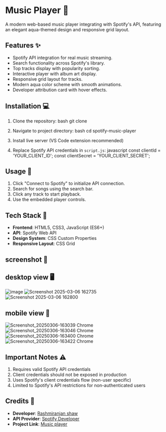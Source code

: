 # Music Player 🎵

A modern web-based music player integrating with Spotify's API, featuring an elegant aqua-themed design and responsive grid layout.

## Features ✨
- Spotify API integration for real music streaming.
- Search functionality across Spotify's library.
- Top tracks display with popularity sorting.
- Interactive player with album art display.
- Responsive grid layout for tracks.
- Modern aqua color scheme with smooth animations.
- Developer attribution card with hover effects.

## Installation 💻
1. Clone the repository:
bash
git clone 


2. Navigate to project directory:
bash
cd spotify-music-player


3. Install live server (VS Code extension recommended)

4. Replace Spotify API credentials in `script.js`:
javascript
const clientId = 'YOUR_CLIENT_ID';
const clientSecret = 'YOUR_CLIENT_SECRET';


## Usage 🚀
1. Click "Connect to Spotify" to initialize API connection.
2. Search for songs using the search bar.
3. Click any track to start playback.
4. Use the embedded player controls.

## Tech Stack 🔧
- **Frontend**: HTML5, CSS3, JavaScript (ES6+)
- **API**: Spotify Web API
- **Design System**: CSS Custom Properties
- **Responsive Layout**: CSS Grid


## screenshot 📸 
 ## desktop view 🖥
![image](https://github.com/user-attachments/assets/d6faafb5-c6e2-47dd-8363-898b4f69d370)
![Screenshot 2025-03-06 162735](https://github.com/user-attachments/assets/8e911a39-bf43-4869-b868-be78c3f00a78)
![Screenshot 2025-03-06 162800](https://github.com/user-attachments/assets/dec6acf4-8477-4e3d-8697-00284f0098a7)


 ## mobile view 📱 
![Screenshot_20250306-163039 Chrome](https://github.com/user-attachments/assets/fa49e260-8ec0-4083-8f64-cd69a9110a04)
![Screenshot_20250306-163046 Chrome](https://github.com/user-attachments/assets/eaca3bae-e584-458c-b305-ac11a681e69c)
![Screenshot_20250306-163400 Chrome](https://github.com/user-attachments/assets/061e4a23-2fc1-4e94-b1f9-485edb0500e7)
![Screenshot_20250306-163422 Chrome](https://github.com/user-attachments/assets/da9a4ae5-9f1b-4d6b-868d-a8c625a54071)

## Important Notes ⚠
1. Requires valid Spotify API credentials
2. Client credentials should not be exposed in production
3. Uses Spotify's client credentials flow (non-user specific)
4. Limited to Spotify's API restrictions for non-authenticated users

## Credits 🙌
- **Developer**: [Rashmiranjan shaw](https://github.com/Rashmiranjan07)
- **API Provider**: [Spotify Developer](https://developer.spotify.com)
- **Project Link**: [Music player](https://dapper-baklava-9c94cf.netlify.app/)




